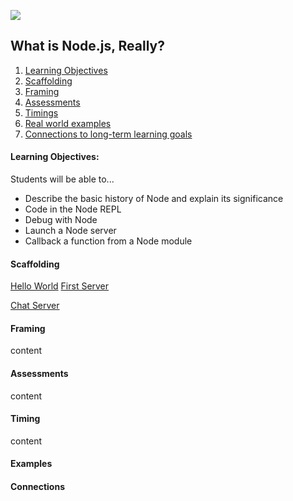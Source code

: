 ![](https://ga-dash.s3.amazonaws.com/production/assets/logo-9f88ae6c9c3871690e33280fcf557f33.png)

## What is Node.js, Really?

1. [Learning Objectives](#learning-objectives)
1. [Scaffolding](#scaffolding)
1. [Framing](#framing)
1. [Assessments](#assessments)
1. [Timings](#timings)
1. [Real world examples](#examples)
1. [Connections to long-term learning goals](#connections)

#### Learning Objectives:
Students will be able to...
- Describe the basic history of Node and explain its significance
- Code in the Node REPL
- Debug with Node
- Launch a Node server
- Callback a function from a Node module

#### Scaffolding
[Hello World](node-hello-world.js)
[First Server](example-node-server.js)
<!-- [TCP Server](tcp-node-server.js) -->
[Chat Server](node-chat-server.js)

#### Framing
content

#### Assessments
content

#### Timing
content

#### Examples

#### Connections